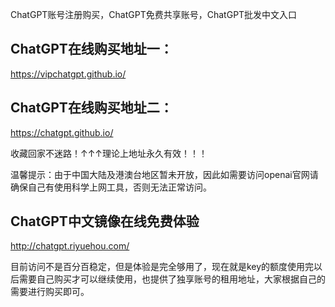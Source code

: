 ChatGPT账号注册购买，ChatGPT免费共享账号，ChatGPT批发中文入口

## ChatGPT在线购买地址一：

https://vipchatgpt.github.io/

## ChatGPT在线购买地址二：

https://chatgpt.github.io/

收藏回家不迷路！↑↑↑理论上地址永久有效！！！

温馨提示：由于中国大陆及港澳台地区暂未开放，因此如需要访问openai官网请确保自己有使用科学上网工具，否则无法正常访问。

## ChatGPT中文镜像在线免费体验

http://chatgpt.riyuehou.com/

目前访问不是百分百稳定，但是体验是完全够用了，现在就是key的额度使用完以后需要自己购买才可以继续使用，也提供了独享账号的租用地址，大家根据自己的需要进行购买即可。
